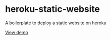 # heroku-static-website
A boilerplate to deploy a static website on heroku

[View demo](http://static-demo-1.herokuapp.com/)